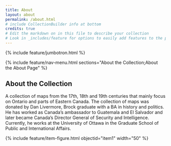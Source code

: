 ```yaml
---
title: About
layout: about
permalink: /about.html
# include CollectionBuilder info at bottom
credits: true
# Edit the markdown on in this file to describe your collection
# Look in _includes/feature for options to easily add features to the page
---
```


{% include feature/jumbotron.html %}

{% include feature/nav-menu.html sections="About the Collection;About the About Page" %}

## About the Collection

A collection of maps from the 17th, 18th and 19th centuries that mainly focus on Ontario and parts of Eastern Canada. The collection of maps was donated by Dan Livermore, Brock graduate with a BA in history and politics. He has worked as Canada’s ambassador to Guatemala and El Salvador and later became Canada’s Director General of Security and Intelligence. Currently, he works at the University of Ottawa in the Graduate School of Public and International Affairs. 

{% include feature/item-figure.html objectid="item1" width="50" %}
